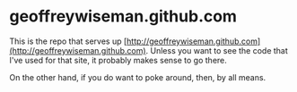 # geoffreywiseman.github.com

This is the repo that serves up [http://geoffreywiseman.github.com](http://geoffreywiseman.github.com). Unless you want to see the code that I've used for that site, it probably makes sense to go there.

On the other hand, if you do want to poke around, then, by all means.